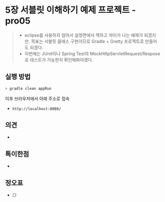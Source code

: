 # 5장 서블릿 이해하기 예제 프로젝트 - pro05

> * eclipse를 사용하지 않아서 설정면에서 책하고 차이가 나는 예제가 되겠지만. 목표는 서블릿 클래스 구현이므로 Gradle + Gretty 프로젝트로 만들어도 되겠다.
> * 이번에는 JUnit이나 Spring Test의 MockHttpServletRequest/Respose로 테스트가 가능한지 확인해봐야겠다. 



## 실행 방법

```bash
> gradle clean appRun
```

이후 브라우저에서 아래 주소로 접속

* `http://localhost:8080/`



## 의견

* 
  

## 특이한점

* 




## 정오표

* [ ] 
